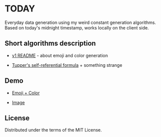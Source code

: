 # TODAY

Everyday data generation using my weird constant generation algorithms.
Based on today's midnight timestamp, works locally on the client side.


## Short algorithms description

* [v1 README](https://github.com/grey-cat-1908/today/blob/master/v1.md) - about emoji and color generation

* [Tupper's self-referential formula](https://en.wikipedia.org/wiki/Tupper's_self-referential_formula) + something strange 


## Demo

* [Emoji + Color](https://today.mrkrk.me/)

* [Image](https://today.mrkrk.me/image)


## License

Distributed under the terms of the MIT License.